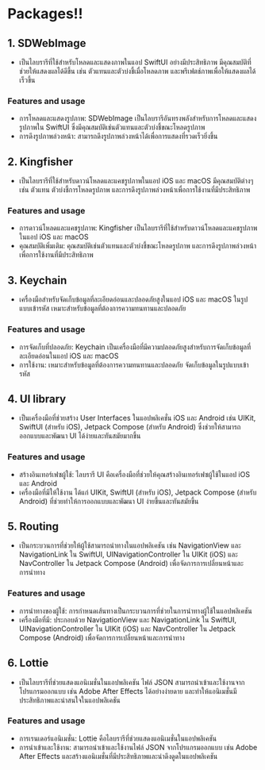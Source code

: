 # Packages!!

## 1. SDWebImage
- เป็นไลบรารีที่ใช้สำหรับโหลดและแสดงภาพในแอป SwiftUI อย่างมีประสิทธิภาพ มีคุณสมบัติที่ช่วยให้แสดงผลได้ดีขึ้น เช่น ตัวแทนและตัวบ่งชี้เมื่อโหลดภาพ และพรีเฟตช์ภาพเพื่อให้แสดงผลได้เร็วขึ้น

### Features and usage
   * การโหลดและแสดงรูปภาพ: SDWebImage เป็นไลบรารีอันทรงพลังสำหรับการโหลดและแสดงรูปภาพใน SwiftUI ซึ่งมีคุณสมบัติเช่นตัวแทนและตัวบ่งชี้ขณะโหลดรูปภาพ
   * การดึงรูปภาพล่วงหน้า: สามารถดึงรูปภาพล่วงหน้าได้เพื่อการแสดงที่รวดเร็วยิ่งขึ้น

## 2. Kingfisher
- เป็นไลบรารีที่ใช้สำหรับดาวน์โหลดและแคชรูปภาพในแอป iOS และ macOS มีคุณสมบัติต่างๆ เช่น ตัวแทน ตัวบ่งชี้การโหลดรูปภาพ และการดึงรูปภาพล่วงหน้าเพื่อการใช้งานที่มีประสิทธิภาพ

### Features and usage
   * การดาวน์โหลดและแคชรูปภาพ: Kingfisher เป็นไลบรารีที่ใช้สำหรับดาวน์โหลดและแคชรูปภาพในแอป iOS และ macOS
   * คุณสมบัติเพิ่มเติม: คุณสมบัติเช่นตัวแทนและตัวบ่งชี้ขณะโหลดรูปภาพ และการดึงรูปภาพล่วงหน้าเพื่อการใช้งานที่มีประสิทธิภาพ

## 3. Keychain
- เครื่องมือสำหรับจัดเก็บข้อมูลที่ละเอียดอ่อนและปลอดภัยสูงในแอป iOS และ macOS ในรูปแบบเข้ารหัส เหมาะสำหรับข้อมูลที่ต้องการความทนทานและปลอดภัย

### Features and usage
   * การจัดเก็บที่ปลอดภัย: Keychain เป็นเครื่องมือที่มีความปลอดภัยสูงสำหรับการจัดเก็บข้อมูลที่ละเอียดอ่อนในแอป iOS และ macOS
   * การใช้งาน: เหมาะสำหรับข้อมูลที่ต้องการความทนทานและปลอดภัย จัดเก็บข้อมูลในรูปแบบเข้ารหัส

## 4. UI library
- เป็นเครื่องมือที่ช่วยสร้าง User Interfaces ในแอปพลิเคชั่น iOS และ Android เช่น UIKit, SwiftUI (สำหรับ iOS), Jetpack Compose (สำหรับ Android) ซึ่งช่วยให้สามารถออกแบบและพัฒนา UI ได้ง่ายและทันสมัยมากขึ้น

### Features and usage
   * สร้างอินเทอร์เฟซผู้ใช้: ไลบรารี UI คือเครื่องมือที่ช่วยให้คุณสร้างอินเทอร์เฟซผู้ใช้ในแอป iOS และ Android
   * เครื่องมือที่มีให้ใช้งาน ได้แก่ UIKit, SwiftUI (สำหรับ iOS), Jetpack Compose (สำหรับ Android) ที่ช่วยทำให้การออกแบบและพัฒนา UI ง่ายขึ้นและทันสมัยขึ้น

## 5. Routing
- เป็นกระบวนการที่ช่วยให้ผู้ใช้สามารถนำทางในแอปพลิเคชัน เช่น NavigationView และ NavigationLink ใน SwiftUI, UINavigationController ใน UIKit (iOS) และ NavController ใน Jetpack Compose (Android) เพื่อจัดการการเปลี่ยนหน้าและการนำทาง

### Features and usage
   * การนำทางของผู้ใช้: การกำหนดเส้นทางเป็นกระบวนการที่ช่วยในการนำทางผู้ใช้ในแอปพลิเคชัน
   * เครื่องมือที่มี: ประกอบด้วย NavigationView และ NavigationLink ใน SwiftUI, UINavigationController ใน UIKit (iOS) และ NavController ใน Jetpack Compose (Android) เพื่อจัดการการเปลี่ยนหน้าและการนำทาง

## 6. Lottie
- เป็นไลบรารีที่ช่วยแสดงแอนิเมชั่นในแอปพลิเคชัน ไฟล์ JSON สามารถนำเข้าและใช้งานจากโปรแกรมออกแบบ เช่น Adobe After Effects ได้อย่างง่ายดาย และทำให้แอนิเมชั่นมีประสิทธิภาพและน่าสนใจในแอปพลิเคชัน

### Features and usage
   * การเรนเดอร์แอนิเมชั่น: Lottie คือไลบรารีที่ช่วยแสดงแอนิเมชั่นในแอปพลิเคชัน
   * การนำเข้าและใช้งาน: สามารถนำเข้าและใช้งานไฟล์ JSON จากโปรแกรมออกแบบ เช่น Adobe After Effects และสร้างแอนิเมชั่นที่มีประสิทธิภาพและน่าดึงดูดในแอปพลิเคชัน
